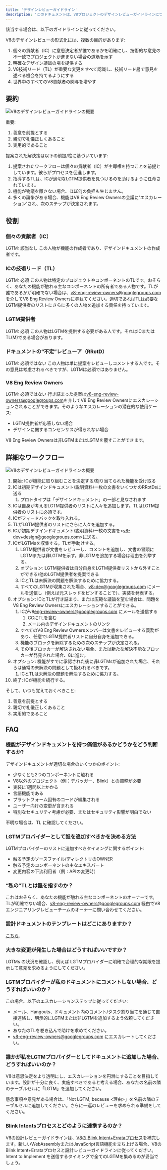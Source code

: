 ```yaml
---
title: 'デザインレビューガイドライン'
description: 'このドキュメントは、V8プロジェクトのデザインレビューガイドラインについて説明しています。'
---
```

該当する場合は、以下のガイドラインに従ってください。

V8のデザインレビューの形式化には、複数の目的があります:

1. 個々の貢献者（IC）に意思決定者が誰であるかを明確にし、技術的な意見の不一致でプロジェクトが進まない場合の道筋を示す
1. 明確なデザイン議論の場を提供する
1. V8技術リード（TL）が重要な変更をすべて認識し、技術リード層で意見を述べる機会を持てるようにする
1. 世界中のすべてのV8貢献者の関与を増やす

## 要約

![V8のデザインレビューガイドラインの概要](/_img/docs/design-review-guidelines/design-review-guidelines.svg)

重要:

1. 善意を前提とする
1. 親切で礼儀正しくあること
1. 実用的であること

提案された解決策は以下の前提/柱に基づいています:

1. 提案されたワークフローは個々の貢献者（IC）が主導権を持つことを前提としています。彼らがプロセスを促進します。
1. 指導するTLは、ICが適切なLGTM提供者を見つけるのを助けるように任命されています。
1. 機能が物議を醸さない場合、ほぼ何の負担も生じません。
1. 多くの論争がある場合、機能はV8 Eng Review Ownersの会議に'エスカレーション'され、次のステップが決定されます。

## 役割

### 個々の貢献者（IC）

LGTM: 該当なし
この人物が機能の作成者であり、デザインドキュメントの作成者です。

### ICの技術リード（TL）

LGTM: 必須
この人物は特定のプロジェクトやコンポーネントのTLです。おそらく、あなたの機能が触れる主なコンポーネントの所有者である人物です。TLが誰であるかが明確でない場合は、[v8-eng-review-owners@googlegroups.com](mailto:v8-eng-review-owners@googlegroups.com) を介してV8 Eng Review Ownersに尋ねてください。適切であればTLは必要なLGTM提供者のリストにさらに多くの人物を追加する責任を持っています。

### LGTM提供者

LGTM: 必須
この人物はLGTMを提供する必要がある人です。それはICまたはTL(M)である場合があります。

### ドキュメントの“不定”レビューア（RRotD）

LGTM: 必須ではない
この人物は単に提案をレビューしコメントする人です。その意見は考慮されるべきですが、LGTMは必須ではありません。

### V8 Eng Review Owners

LGTM: 必須ではない
行き詰まった提案は[v8-eng-review-owners@googlegroups.com](mailto:v8-eng-review-owners@googlegroups.com)を介してV8 Eng Review Ownersにエスカレーションされることができます。そのようなエスカレーションの潜在的な使用ケース:

- LGTM提供者が応答しない場合
- デザインに関するコンセンサスが得られない場合

V8 Eng Review Ownersは非LGTMまたはLGTMを覆すことができます。

## 詳細なワークフロー

![V8のデザインレビューガイドラインの概要](/_img/docs/design-review-guidelines/design-review-guidelines.svg)

1. 開始: ICが機能に取り組むことを決定する/割り当てられた機能を受け取る
1. ICは初期デザインドキュメント/説明資料/一枚の文書をいくつかのRRotDsに送る
    1. プロトタイプは「デザインドキュメント」の一部と見なされます
1. ICは自身が考えるLGTM提供者のリストに人々を追加します。TLはLGTM提供者のリストに必須です。
1. ICがフィードバックを取り入れる。
1. TLがLGTM提供者のリストにさらに人々を追加する。
1. ICが初期デザインドキュメント/説明資料/一枚の文書を<[v8-dev+design@googlegroups.com](mailto:v8-dev+design@googlegroups.com)>に送る。
1. ICがLGTMsを収集する。TLが手助けする。
    1. LGTM提供者が文書をレビューし、コメントを追加し、文書の冒頭にLGTMまたは非LGTMを示す。非LGTMを追加する場合は理由を列挙する。
    1. オプション: LGTM提供者は自分自身をLGTM提供者リストから外すことができる/他のLGTM提供者を提案できる
    1. ICとTLは未解決の問題を解決するために協力する。
    1. すべてのLGTMが収集された場合、[v8-dev@googlegroups.com](mailto:v8-dev@googlegroups.com) にメールを送信し（例えば元スレッドをピンすることで）、実装を発表する。
1. オプション: ICとTLが行き詰まり、または広範な議論を望む場合は、問題をV8 Eng Review Ownersにエスカレーションすることができる。
    1. ICがv8[eng-review-owners@googlegroups.com](mailto:eng-review-owners@googlegroups.com) にメールを送信する
        1. CCにTLを含む
        1. メール内のデザインドキュメントのリンク
    1. すべてのV8 Eng Review Ownersメンバーは文書をレビューする義務があり、任意でLGTM提供者リストに自分自身を追加できる。
    1. 機能のブロックを解除するための次のステップが決定される。
    1. その後ブロッカーが解決されない場合、または新たな解決不能なブロッカーが発見された場合、8に進む。
1. オプション: 機能がすでに承認された後に非LGTMsが追加された場合、それらは通常の未解決の問題として扱われるべきです。
    1. ICとTLは未解決の問題を解決するために協力する。
1. 終了: ICが機能を続行する。

そして、いつも覚えておくべきこと:

1. 善意を前提とする
1. 親切で礼儀正しくあること
1. 実用的であること

## FAQ

### 機能がデザインドキュメントを持つ価値があるかどうかをどう判断するか?

デザインドキュメントが適切な場合のいくつかのポイント:

- 少なくとも2つのコンポーネントに触れる
- V8以外のプロジェクト（例：デバッガー、Blink）との調整が必要
- 実装に1週間以上かかる
- 言語機能である
- プラットフォーム固有のコードが編集される
- ユーザー向けの変更が含まれる
- 特別なセキュリティ考慮が必要、またはセキュリティ影響が明白でない

不明な場合は、TL に確認してください。

### LGTMプロバイダーとして誰を追加すべきかを決める方法

LGTMプロバイダーのリストに追加すべきタイミングに関するポイント:

- 触る予定のソースファイル/ディレクトリのOWNER
- 触る予定のコンポーネントの主なエキスパート
- 変更内容の下流利用者（例：APIの変更時）

### “私の”TLとは誰を指すのか？

これはおそらく、あなたの機能が触れる主なコンポーネントのオーナーです。TLが明確でない場合、[v8-eng-review-owners@googlegroups.com](mailto:v8-eng-review-owners@googlegroups.com) 経由でV8エンジニアリングレビューチームのオーナーに問い合わせてください。

### 設計ドキュメントのテンプレートはどこにありますか？

[こちら](https://docs.google.com/document/d/1CWNKvxOYXGMHepW31hPwaFz9mOqffaXnuGqhMqcyFYo/template/preview).

### 大きな変更が発生した場合はどうすればいいですか？

LGTMs の状況を確認し、例えば LGTMプロバイダーに明確で合理的な期限を提示して意見を求めるようにしてください。

### LGTMプロバイダーが私のドキュメントにコメントしない場合、どうすればいいのか？

この場合、以下のエスカレーションステップに従ってください:

- メール、Hangouts、ドキュメント内のコメント/タスク割り当てを通じて直接連絡し、明示的にLGTMまたは非LGTMを追加するよう依頼してください。
- あなたのTLを巻き込んで助けを求めてください。
- [v8-eng-review-owners@googlegroups.com](mailto:v8-eng-review-owners@googlegroups.com) にエスカレートしてください。

### 誰かが私をLGTMプロバイダーとしてドキュメントに追加した場合、どうすればいいのか？

V8は意思決定をより透明にし、エスカレーションを円滑にすることを目指しています。設計が十分に良く、実施すべきであると考える場合、あなたの名前の隣のテーブルセルに「LGTM」を追加してください。

懸念事項や意見がある場合は、「Not LGTM, because \<理由>」を名前の隣のテーブルセルに追加してください。さらに一巡のレビューを求められる準備をしてください。

### Blink Intentsプロセスとどのように連携するのか？

V8の設計レビューガイドラインは、[V8の Blink Intent+Errataプロセス](/docs/feature-launch-process)を補完します。新しいWebAssemblyまたはJavaScript言語機能を立ち上げる場合、V8の Blink Intent+Errataプロセスと設計レビューガイドラインに従ってください。Intent to Implement を送信するタイミングで全てのLGTMを集めるのが妥当でしょう。
